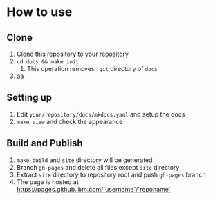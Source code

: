 # How to use

## Clone

1. Clone this repository to your repository
2. `cd docs && make init`
    1. This operation removes `.git` directory of `docs`
3. aa

## Setting up

1. Edit `your/repository/docs/mkdocs.yaml` and setup the docs
2. `make view` and check the appearance

## Build and Publish

1. `make build` and `site` directory will be generated
2. Branch `gh-pages` and delete all files except `site` directory
3. Extract `site` directory to repository root and push `gh-pages` branch
4. The page is hosted at https://pages.github.ibm.com/`username`/`reponame`
